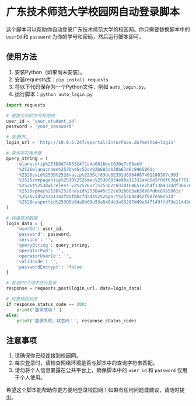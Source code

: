 # 广东技术师范大学校园网自动登录脚本

这个脚本可以帮助你自动登录广东技术师范大学的校园网。你只需要替换脚本中的 `userId` 和 `password` 为你的学号和密码，然后运行脚本即可。

## 使用方法

1. 安装Python（如果尚未安装）。
2. 安装requests库：`pip install requests`
3. 将以下代码保存为一个Python文件，例如 `auto_login.py`。
4. 运行脚本：`python auto_login.py`

```python
import requests

# 替换为你的学号和密码
user_id = 'your_student_id'
password = 'your_password'

# 登录URL
login_url = 'http://10.0.6.247/eportal/InterFace.do?method=login'

# 查询字符串参数
query_string = (
    'wlanuserip%253D8d7406324f1c4a081bbe1830e7c08ae9'
    '%2526wlanacname%253Da45c52ce92b683ab38b67d6c8965061c'
    '%2526ssid%253D%2526nasip%253Dcf83dc02391d6964087461188367c993'
    '%2526snmpagentip%253D%2526mac%253D8834e90a11332a4d5e5f0df636ef7611'
    '%2526t%253Dwireless-v2%2526url%253D2c0328164651e2b4f13b933ddf36628bea622dedcc302b30'
    '%2526apmac%253D%2526nasid%253Da45c52ce92b683ab38b67d6c8965061c'
    '%2526vid%253D1143f8af8bcfdad6%2526port%253D42d42f607e50cb3d'
    '%2526nasportid%253D5b9da5b08a53a540de3a39287dd9a647149ffd79e11449e6927640363dfdad53a8144d469c3e5115'
)

# 构建登录数据
login_data = {
    'userId': user_id,
    'password': password,
    'service': '',
    'queryString': query_string,
    'operatorPwd': '',
    'operatorUserId': '',
    'validcode': '',
    'passwordEncrypt': 'false'
}

# 发送POST请求进行登录
response = requests.post(login_url, data=login_data)

# 检查响应状态
if response.status_code == 200:
    print('登录成功！')
else:
    print('登录失败，状态码：', response.status_code)
```

## 注意事项

1. 请确保你已经连接到校园网。
2. 每次登录时，请检查网络环境是否与脚本中的查询字符串匹配。
3. 请勿将个人信息暴露在公共平台上，确保脚本中的 `user_id` 和 `password` 仅用于个人使用。

希望这个脚本能帮助你更方便地登录校园网！如果有任何问题或建议，请随时提出。
